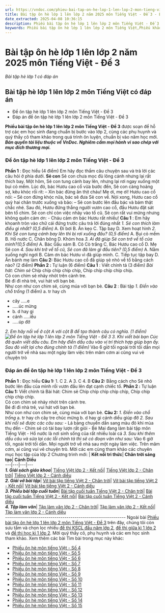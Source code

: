 ```yaml
---
url: https://vndoc.com/phieu-bai-tap-on-he-lop-1-len-lop-2-mon-tieng-viet-de-3-202743
title: Bài tập ôn hè lớp 1 lên lớp 2 năm 2025 môn Tiếng Việt - Đề 3 - Bài tập hè lớp 1 có đáp án - VnDoc.com
date_extracted: 2025-04-08 10:36:15
description: Phiếu bài tập ôn hè lớp 1 lên lớp 2 môn Tiếng Việt - Đề 3 được soạn gồm phần đề thi và đáp án chi tiết, có kèm phần ô li cho HS làm bài trực tiếp. Mời quý thầy cô, phụ huynh và các bạn học sinh tham khảo.
keywords: Phiếu bài tập ôn hè lớp 1 lên lớp 2 môn Tiếng Việt,Phiếu khảo sát chất lượng đầu năm lớp 2,Bài tập ôn hè lớp 1 môn Tiếng Việt,Bài tập ôn hè lớp 1,Phiếu kiểm tra hè lớp 1 lên lớp 2,Đề bài tập hè lớp 1 lên lớp 2 môn Tiếng Việt,Ôn tập hè lớp 1 lên lớp 2 môn Tiếng Việt
---
```


# Bài tập ôn hè lớp 1 lên lớp 2 năm 2025 môn Tiếng Việt - Đề 3
 _Bài tập hè lớp 1 có đáp án_
## Bài tập hè lớp 1 lên lớp 2 môn Tiếng Việt có đáp án
  * Đề ôn tập hè lớp 1 lên lớp 2 môn Tiếng Việt - Đề 3
  * Đáp án đề ôn tập hè lớp 1 lên lớp 2 môn Tiếng Việt - Đề 3

**Phiếu bài tập ôn hè lớp 1 lên lớp 2 môn Tiếng Việt - Đề 3** được soạn để hỗ trợ các em học sinh đang chuẩn bị bước vào lớp 2, cùng các phụ huynh và quý thầy cô tham khảo trong quá trình ôn luyện, chuẩn bị vào năm học mới.
_**Bản quyền tài liệu thuộc về VnDoc. Nghiêm cấm mọi hành vi sao chép với mục đích thương mại.**_
### Đề ôn tập hè lớp 1 lên lớp 2 môn Tiếng Việt - Đề 3
**Phần 1** : Đọc hiểu \(4 điểm\)
Em hãy đọc thầm câu chuyện sau và trả lời các câu hỏi ở phía dưới.
**Sẻ con**
Sẻ con chưa mọc đủ lông cánh nhưng lại rất thích bay. Một hôm, Sẻ con tung cánh bay lên, nhưng lại rơi ngay xuống một bụi cỏ mềm. Lúc đó, bác Hươu cao cổ vừa bước đến, Sẻ con càng hoảng sợ, kêu khóc rối rít:
– Xin bác đừng ăn thịt cháu\! Mẹ ơi, mẹ ơi\!
Hươu cao cổ nói:
– Sẻ con đừng khóc nữa, bác sẽ đưa Sẻ con về. Nói xong, Hươu cao cổ quỳ hai chân trước xuống và bảo:
– Sẻ con bước lên đầu bác và bám thật chắc nhé.
Sau đó, Hươu đứng thẳng người vươn cao cổ, đầu Hươu đặt sát bên tổ chim. Sẻ con chỉ còn việc nhảy vào tổ cũ. Sẻ con rất vui mừng nhưng không quên cảm ơn:
\- Cháu cảm ơn bác Hươu rất nhiều\!
**Câu 1** : Em hãy khoanh tròn vào chữ cái đứng trước câu trả lời đúng nhất
 _1\. Sẻ con thích làm điều gì nhất? \(0,5 điểm\)_
A. Đi bơi
B. Ăn kẹo
C. Tập bay
D. Xem hoạt hình
 _2\. Khi Sẻ con tung cánh bay lên thì bị rơi xuống đâu? \(0,5 điểm\)_
A. Bụi cỏ mềm
B. Hồ nước
C. Chăn bông
D. Khóm hoa
 _3\. Ai đã giúp Sẻ con trở về tổ của mình?\(0,5 điểm\)_
A. Bác Gấu xám
B. Cô Cò trắng
C. Bác Hươu cao cổ
D. Mẹ Sẻ con
 _4\. Sau khi trở về tổ cũ, Sẻ con đã làm gì đầu tiên? \(0,5 điểm\)_
A. Nằm xuống nghỉ ngơi
B. Cảm ơn bác Hươu vì đã giúp mình.
C. Tiếp tục tập bay
D. Ăn bánh mẹ làm
**Câu 2:** Bác Hươu cao cổ đã giúp sẻ nhỏ về tổ bằng cách nào? \(2 điểm\)
**Phần 2 :** Tự luận \(6 điểm\)
**Câu 1** : Viết chính tả \(3 điểm\)
_Bài hát: Chim sẻ_
Chíp chíp chíp chíp chíp, Chíp chíp chíp chíp chíp.  
Có con chim sẻ nhảy nhót trên cành tre.  
Bé đi đi nhà trẻ, vui hát với bạn bè.  
Như con như con chim sẻ, cùng múa với bạn bè.
**Câu 2** : Bài tập
 _1\. Điền vào chỗ trống_ \(1 điểm\)
a. tr hay ch
  * cây …..e
  * …..úc mừng
  * b. d hay gi
  * cánh …..iều
  * …..úp đỡ

 _2\. Em hãy nối vế ở cột A với cột B để tạo thành câu có nghĩa. \(1 điểm\)_
_![Đề ôn tập hè lớp 1 lên lớp 2 môn Tiếng Việt - Đề 3](https://i.vdoc.vn/data/image/2020/08/03/phieu-bai-tap-on-he-lop-2-len-lop-3-mon-tieng-viet-de-3.png)_
_3\. Khi viết bài bạn Cúc đã quên viết dấu câu. Em hãy điền dấu câu vào vị trí thích hợp giúp bạn ấy. Sau đó viết lại cho đúng chính tả \(1 điểm\)_
Vào 6 giờ tối ngoài trời tối dần mọi người trở về nhà sau một ngày làm việc trên mâm cơm ai cũng vui vẻ chuyện trò
### Đáp án đề ôn tập hè lớp 1 lên lớp 2 môn Tiếng Việt - Đề 3
**Phần 1** : Đọc hiểu
**Câu 1:**
1\. C
2\. A
3\. C
4\. B
**Câu 2:**
Bằng cách cho Sẻ nhỏ bước lên đầu của mình rồi vươn đầu lên đạt cạnh chiếc tổ.
**Phần 2 :** Tự luận
**Câu 1:** Viết chính tả
Bài hát: Chim sẻ
Chíp chíp chíp chíp chíp, Chíp chíp chíp chíp chíp.  
Có con chim sẻ nhảy nhót trên cành tre.  
Bé đi đi nhà trẻ, vui hát với bạn bè.  
Như con như con chim sẻ, cùng múa với bạn bè.
**Câu 2:**
_1\. Điền vào chỗ trống_
a. tr hay ch
cây tre
chúc mừng
b. d hay gi
cánh diều
giúp đỡ
 _2\. Sau khi nối sẽ được các câu sau:_
\- Lá bàng chuyển dần sang màu đỏ khi mùa thu đến
\- Chim sẻ có tài bay lượn rất giỏi
\- Bé Mai đang làm bài tập môn Tiếng Việt
\- Hồ nước là nơi sinh sống của rất nhiều loài cá
 _3\. Sau khi thêm dấu câu và sửa lại các lỗi chính tả thì sẽ có đoạn văn như sau:_
Vào 6 giờ tối, ngoài trời tối dần. Mọi người trở về nhà sau một ngày làm việc. Trên mâm cơm, ai cũng vui vẻ chuyện trò.
Mời các em cùng tham khảo các chuyên mục học tập của lớp 2 Chương trình mới:
| **Kết nối tri thức**| **Chân trời sáng tạo**| **Cánh Diều**  
---|---|---|---  
 _**1\. Giải sách giáo khoa**_| [Tiếng Việt lớp 2 - Kết nối](<https://vndoc.com/tieng-viet-lop2>)| [Tiếng Việt lớp 2 - Chân trời](<https://vndoc.com/tieng-viet-lop-2-sach-chan-troi-sang-tao>)| [Tiếng Việt lớp 2 - Cánh diều](<https://vndoc.com/tieng-viet-lop-2-sach-canh-dieu>)  
 _**2\. Giải vở bài tập**_| [Vở bài tập tiếng Việt 2 - Chân trời](<https://vndoc.com/vbt-tieng-viet-lop-2-ctst>)| [Vở bài tập tiếng Việt 2 - Kết nối](<https://vndoc.com/giai-vo-bai-tap-tieng-viet2>)| [Vở bài tập tiếng Việt 2 - Cánh diều](<https://vndoc.com/tap-lam-van-lop-2-sach-canh-dieu>)  
 _**3\. Phiếu bài tập cuối tuần**_| [Bài tập cuối tuần Tiếng Việt 2 - Chân trời](<https://vndoc.com/bai-tap-cuoi-tuan-lop-2-mon-tieng-viet-sach-ctst>)| [Bài tập cuối tuần Tiếng Việt 2 - Kết nối](<https://vndoc.com/bai-tap-cuoi-tuan-lop-2-mon-tieng-viet-kntt>)| [Bài tập cuối tuần Tiếng Việt 2 - Cánh diều](<https://vndoc.com/bai-tap-cuoi-tuan-lop-2-mon-tieng-viet-cd>)  
 _**4\. Tập làm văn**_| [Tập làm văn lớp 2 - Chân trời](<https://vndoc.com/tap-lam-van-lop-2-ctst>)| [Tập làm văn lớp 2 - Kết nối](<https://vndoc.com/van-mieu-ta-lop2>)| [Tập làm văn lớp 2 - Cánh diều](<https://vndoc.com/tap-lam-van-lop-2-sach-canh-dieu>)  
\-------------------------------------------------------------
Ngoài bài [Phiếu bài tập ôn hè lớp 1 lên lớp 2 môn Tiếng Việt - Đề 3](<https://vndoc.com/phieu-bai-tap-on-he-lop-1-len-lop-2-mon-tieng-viet-de-3-202743>) trên đây, chúng tôi còn sưu tầm và chọn lọc nhiều [đề thi KSCL đầu năm lớp 2](<https://vndoc.com/khao-sat-chat-luong-dau-nam-lop2>), [đề thi giữa kì 1 lớp 2](<https://vndoc.com/de-thi-giua-ki-1-lop2>) và [đề thi học kì 1 lớp 2](<https://vndoc.com/de-thi-hoc-ki-1-lop2>). Mời quý thầy cô, phụ huynh và các em học sinh tham khảo.
Xem thêm các bài Tìm bài trong mục này khác:
  * [Phiếu ôn hè môn tiếng Việt - Số 4](</phieu-bai-tap-on-he-lop-1-len-lop-2-mon-tieng-viet-de-4-202762>)
  * [Phiếu ôn hè môn tiếng Việt - Số 5](</phieu-bai-tap-on-he-lop-1-len-lop-2-mon-tieng-viet-de-5-202785>)
  * [Phiếu ôn hè môn tiếng Việt - Số 6](</phieu-bai-tap-on-he-lop-1-len-lop-2-mon-tieng-viet-de-6-203426>)
  * [Phiếu ôn hè môn tiếng Việt - Số 7](</phieu-bai-tap-on-he-lop-1-len-lop-2-mon-tieng-viet-de-7-203471>)
  * [Phiếu ôn hè môn tiếng Việt - Số 8](</phieu-bai-tap-on-he-lop-1-len-lop-2-mon-tieng-viet-de-8-203522>)
  * [Phiếu ôn hè môn tiếng Việt - Số 9](</phieu-bai-tap-on-he-lop-1-len-lop-2-mon-tieng-viet-de-9-203545>)
  * [Phiếu ôn hè môn tiếng Việt - Số 10](</phieu-bai-tap-on-he-lop-1-len-lop-2-mon-tieng-viet-de-10-204136>)
  * [Phiếu ôn hè môn tiếng Việt - Số 11](</phieu-bai-tap-on-he-lop-1-len-lop-2-mon-tieng-viet-de-11-204442>)
  * [Phiếu ôn hè môn tiếng Việt - Số 12](</phieu-bai-tap-on-he-lop-1-len-lop-2-mon-tieng-viet-de-12-204443>)
  * [Phiếu ôn hè môn tiếng Việt - Số 13](</phieu-bai-tap-on-he-lop-1-len-lop-2-mon-tieng-viet-de-13-204454>)
  * [Phiếu ôn hè môn tiếng Việt - Số 14](</phieu-bai-tap-on-he-lop-1-len-lop-2-mon-tieng-viet-de-14-204461>)
  * [Phiếu ôn hè môn tiếng Việt - Số 15](</phieu-bai-tap-on-he-lop-1-len-lop-2-mon-tieng-viet-de-15-204491>)

